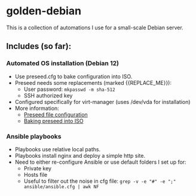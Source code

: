 # golden-debian

This is a collection of automations I use for a small-scale Debian server.

## Includes (so far):

### Automated OS installation (Debian 12)

- Use preseed.cfg to bake configuration into ISO.
- Preseed needs some replacements (marked {{REPLACE_ME}}):
	- User password: `mkpasswd -m sha-512`
	- SSH authorized key
- Configured specifically for virt-manager (uses /dev/vda for installation)
- More information:
	- [Preseed file configuration](https://www.debian.org/releases/stable/amd64/apbs04.en.html)
	- [Baking preseed into ISO](https://wiki.debian.org/DebianInstaller/Preseed/EditIso)

### Ansible playbooks

- Playbooks use relative local paths.
- Playbooks install nginx and deploy a simple http site.
- Need to either re-configure Ansible or use default folders I set up for:
	- Private key
	- Hosts file
	- Useful to filter out the noise in cfg file: `grep -v -e "#" -e ";" ansible/ansible.cfg | awk NF`
